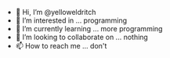 - 👋 Hi, I’m @yelloweldritch
- 👀 I’m interested in ... programming
- 🌱 I’m currently learning ... more programming
- 💞️ I’m looking to collaborate on ... nothing
- 📫 How to reach me ... don't

<!---
yelloweldritch/yelloweldritch is a ✨ special ✨ repository because its `README.md` (this file) appears on your GitHub profile.
You can click the Preview link to take a look at your changes.
--->
